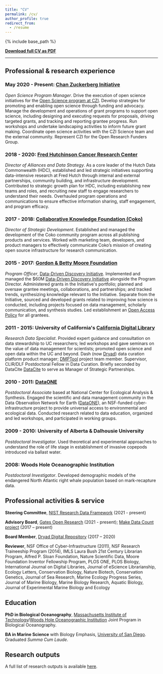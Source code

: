 ```yaml
---
title: "CV"
permalink: /cv/
author_profile: true
redirect_from:
  - /resume
---
```


{% include base_path %}

**[Download full CV as PDF](https://strasser.github.io/files/cv.pdf)**

---

## Professional & research experience 

### May 2020 - Present: [Chan Zuckerberg Initiative](https://chanzuckerberg.com/)

_Open Science Program Manager_. Drive the execution of open science initiatives for the [Open Science program at CZI](https://chanzuckerberg.com/science/programs-resources/open-science/). Develop strategies for promoting and enabling open science through funding and advocacy. Manage the development and operations of grant programs to support open science, including designing and executing requests for proposals, driving targeted grants, and tracking and reporting grantee progress. Run workshops and undertake landscaping activities to inform future grant making. Coordinate open science activities with the CZI Science team and the external community. Represent CZI for the Open Research Funders Group.


### 2018 - 2020: [Fred Hutchinson Cancer Research Center](http://fredhutch.org)

_Director of Alliances and Data Strategy_. As a core leader of the Hutch Data Commonwealth (HDC), established and led strategic initiatives supporting data-intensive research at Fred Hutch through internal and external partnerships, community building, and infrastructure development. Contributed to strategic growth plan for HDC, including establishing new teams and roles, and recruiting new staff to engage researchers to understand their needs. Overhauled program operations and communications to ensure effective information sharing, staff engagement, and program efficacy. 


### 2017 - 2018: [Collaborative Knowledge Foundation (Coko)](http://coko.foundation)

_Director of Strategic Development_. Established and managed the development of the Coko community program across all publishing products and services. Worked with marketing team, developers, and product managers to effectively communicate Coko’s mission of creating open source infrastructure for research communication.


### 2015 - 2017: [Gordon & Betty Moore Foundation](http://www.moore.org)

_Program Officer_, [Data-Driven Discovery Initiative](http://www.moore.org/programs/science/data-driven-discovery). Implemented and managed the $60M [Data-Driven Discovery Initiative](http://www.moore.org/programs/science/data-driven-discovery) alongside the Program Director. Administered grants in the Initiative's portfolio; planned and oversaw grantee meetings, collaborations, and partnerships; and tracked trends, synthesizing knowledge relevant to the Initiative. Separate from the Initiative, sourced and developed grants related to improving how science is conducted, including projects focused on data management, scholarly communication, and synthesis studies. Led establishment an [Open Access Policy](https://www.moore.org/article-detail?newsUrlName=moore-foundation-rolls-out-new-open-access-policy) for all grantees.


### 2011 - 2015: University of California's [California Digital Library](http://cdlib.org)

_Research Data Specialist_. Provided expert guidance and consultation on data stewardship to UC researchers; led workshops and gave seminars on the value of data management for scientists; promoted open science and open data within the UC and beyond. Dash (now [Dryad](http://datadryad.org)) data curation platform product manager; [DMPTool](http://dmptool.org) project team member. Supervisor, CLIR/DLF Postdoctoral Fellow in Data Curation. Briefly seconded by DataCite [DataCite](http://datacite.org) to serve as Manager of Strategic Partnerships.

### 2010 - 2011: [DataONE](http://dataone.org)

_Postdoctoral Associate_ based at National Center for Ecological Analysis & Synthesis. Engaged the scientific and data management community in the Data Observation Network for Earth ([DataONE](http://dataone.org)), an NSF-funded cyber-infrastructure project to provide universal access to environmental and ecological data. Conducted research related to data education, organized and led workshops, and participated in working groups.

### 2009 - 2010: University of Alberta & Dalhousie University

_Postdoctoral Investigator_. Used theoretical and experimental approaches to understand the role of life stage in establishment of invasive copepods introduced via ballast water.

### 2008: Woods Hole Oceanographic Institution

_Postdoctoral Investigator_. Developed demographic models of the endangered North Atlantic right whale population based on mark-recapture data.
  
## Professional activities & service

**Steering Committee**, [NIST Research Data Framework](https://www.nist.gov/programs-projects/research-data-framework-rdaf) (2021 - present)

**Advisory Board**, [Gates Open Research](https://gatesopenresearch.org/) (2021 - present); [Make Data Count project](https://makedatacount.org/) (2017 – present)

**Board Member**, [Dryad Digital Repository](http://datadryad.org) (2017 – 2020)

**Reviewer**, NSF Office of Cyber-Infrastructure (2011), NSF Research Traineeship Program (2014), IMLS Laura Bush 21st Century Librarian Program, Alfred P. Sloan Foundation, Nature Scientific Data, Moore Foundation Inventor Fellowship Program, PLOS ONE, PLOS Biology, International Journal on Digital Libraries, Journal of eScience Librarianship, Ecology Letters, Conservation Biology, Nature Biotech, Conservation Genetics, Journal of Sea Research, Marine Ecology Progress Series, Journal of Marine Biology, Marine Biology Research, Aquatic Biology, Journal of Experimental Marine Biology and Ecology

## Education

**PhD in Biological Oceanography**, [Massachusetts Institute of Technology](http://www.mit.edu/)/[Woods Hole Oceanographic Institution](http://www.whoi.edu) Joint Program in Biological Oceanography. 

**BA in Marine Science** with Biology Emphasis, [University of San Diego](http://www.sandiego.edu/). Graduated _Summa Cum Laude_.


## Research outputs

A full list of research outputs is available [here](https://strasser.github.io/products/).

<!-- 
  <ul>{% for post in site.publications %}
    {% include archive-single-cv.html %}
  {% endfor %}</ul>
  
Talks
======
  <ul>{% for post in site.talks %}
    {% include archive-single-talk-cv.html %}
  {% endfor %}</ul>

-->
  
